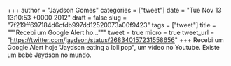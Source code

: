 
+++
author = "Jaydson Gomes"
categories = ["tweet"]
date = "Tue Nov 13 13:10:53 +0000 2012"
draft = false
slug = "7f219ff697184d6cfdb997dd12520073a00f9423"
tags = ["tweet"]
title = """Recebi um Google Alert ho..."""
tweet = true
micro = true
tweet_url = "https://twitter.com/jaydson/status/268340157231558656"
+++
Recebi um Google Alert hoje 'Jaydson eating a lollipop", um vídeo no Youtube. Existe um bebê Jaydson no mundo.
